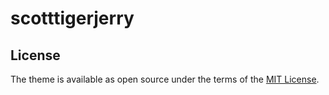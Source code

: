 # scotttigerjerry

## License

The theme is available as open source under the terms of the [MIT License](http://opensource.org/licenses/MIT).
